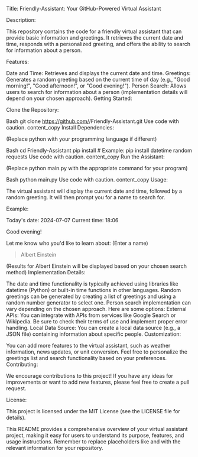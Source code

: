 Title:  Friendly-Assistant: Your GitHub-Powered Virtual Assistant

Description:

This repository contains the code for a friendly virtual assistant that can provide basic information and greetings. It retrieves the current date and time, responds with a personalized greeting, and offers the ability to search for information about a person.

Features:

Date and Time: Retrieves and displays the current date and time.
Greetings: Generates a random greeting based on the current time of day (e.g., "Good morning!", "Good afternoon!", or "Good evening!").
Person Search: Allows users to search for information about a person (implementation details will depend on your chosen approach).
Getting Started:

Clone the Repository:

Bash
git clone https://github.com/<your-username>/Friendly-Assistant.git
Use code with caution.
content_copy
Install Dependencies:

(Replace python with your programming language if different)

Bash
cd Friendly-Assistant
pip install <list-of-required-libraries>  # Example: pip install datetime random requests
Use code with caution.
content_copy
Run the Assistant:

(Replace python main.py with the appropriate command for your program)

Bash
python main.py
Use code with caution.
content_copy
Usage:

The virtual assistant will display the current date and time, followed by a random greeting. It will then prompt you for a name to search for.

Example:

Today's date: 2024-07-07
Current time: 18:06

Good evening! 

Let me know who you'd like to learn about: (Enter a name)

> Albert Einstein

(Results for Albert Einstein will be displayed based on your chosen search method)
Implementation Details:

The date and time functionality is typically achieved using libraries like datetime (Python) or built-in time functions in other languages.
Random greetings can be generated by creating a list of greetings and using a random number generator to select one.
Person search implementation can vary depending on the chosen approach. Here are some options:
External APIs: You can integrate with APIs from services like Google Search or Wikipedia. Be sure to check their terms of use and implement proper error handling.
Local Data Source: You can create a local data source (e.g., a JSON file) containing information about specific people.
Customization:

You can add more features to the virtual assistant, such as weather information, news updates, or unit conversion.
Feel free to personalize the greetings list and search functionality based on your preferences.
Contributing:

We encourage contributions to this project! If you have any ideas for improvements or want to add new features, please feel free to create a pull request.

License:

This project is licensed under the MIT License (see the LICENSE file for details).

This README provides a comprehensive overview of your virtual assistant project, making it easy for users to understand its purpose, features, and usage instructions. Remember to replace placeholders like <your-username> and <list-of-required-libraries> with the relevant information for your repository.
